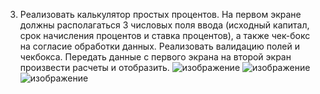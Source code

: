 3. Реализовать калькулятор простых процентов. На первом экране должны
располагаться 3 числовых поля ввода (исходный капитал, срок начисления процентов и
ставка процентов), а также чек-бокс на согласие обработки данных. Реализовать
валидацию полей и чекбокса. Передать данные с первого экрана на второй экран
произвести расчеты и отобразить.
![изображение](https://github.com/user-attachments/assets/d27257bb-f18b-455b-bfef-545928b38705)
![изображение](https://github.com/user-attachments/assets/390df8d5-adcd-4058-8fac-c2aac2a0d7cf)
![изображение](https://github.com/user-attachments/assets/614e53e5-09ab-4a9b-8cd6-11bce5da0bf3)



